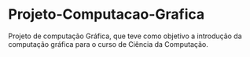 # Projeto-Computacao-Grafica
Projeto de computação Gráfica, que teve como objetivo a introdução da computação gráfica para o curso de Ciência da Computação.
